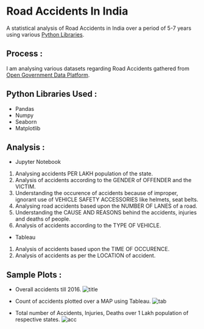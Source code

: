 # Road Accidents In India

A statistical analysis of Road Accidents in India over a period of 5-7 years using various [Python Libraries](#lib).

## Process :
I am analysing various datasets regarding Road Accidents gathered from [Open Government Data Platform](https://data.gov.in/dataset-group-name/road-accidents). 

## Python Libraries Used : <a id = 'lib'></a>
- Pandas
- Numpy
- Seaborn
- Matplotlib 

## Analysis :

- Jupyter Notebook
1) Analysing accidents PER LAKH population of the state.
2) Analysis of accidents according to the GENDER of OFFENDER and the VICTIM.
3) Understanding the occurence of accidents because of improper, ignorant use of VEHICLE SAFETY ACCESSORIES like helmets, seat belts.
4) Analysing road accidents based upon the NUMBER OF LANES of a road.
5) Understanding the CAUSE AND REASONS behind the accidents, injuries and deaths of people.
6) Analysis of accidents according to the TYPE OF VEHICLE.

- Tableau
1) Analysis of accidents based upon the TIME OF OCCURENCE.
2) Analysis of accidents as per the LOCATION of accident.
 
## Sample Plots :
- Overall accidents till 2016.
![title](https://raw.githubusercontent.com/katreparitosh/Data-Analysis-Of-Road-Accidents-In-India/master/Images/DF%20Accidents/3.png)

- Count of accidents plotted over a MAP using Tableau.
![tab](https://raw.githubusercontent.com/katreparitosh/Data-Analysis-Of-Road-Accidents-In-India/master/Tableau/Location/Overall.png)

- Total number of Accidents, Injuries, Deaths over 1 Lakh population of respective states.
![acc](https://raw.githubusercontent.com/katreparitosh/Data-Analysis-Of-Road-Accidents-In-India/master/Images/DF4%20Lanes/8.png)

